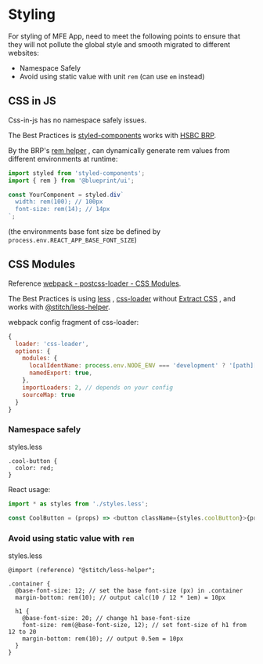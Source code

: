 # Styling

For styling of MFE App, need to meet the following points to ensure that they will not pollute the global style and smooth migrated to different websites:

- Namespace Safely
- Avoid using static value with unit `rem` (can use `em` instead)

## CSS in JS

Css-in-js has no namespace safely issues.

The Best Practices is [styled-components](https://styled-components.com/) works with [HSBC BRP](http://brp.hk.hsbc:8080/).

By the BRP's [rem helper](https://alm-github.systems.uk.hsbc/Blueprint/blueprint/blob/HEAD/packages/blueprint-ui/src/utils/helpers/rem.tsx) , can dynamically generate rem values from different environments at runtime:
```js
import styled from 'styled-components';
import { rem } from '@blueprint/ui';

const YourComponent = styled.div`
  width: rem(100); // 100px
  font-size: rem(14); // 14px
`;
```

(the environments base font size be defined by `process.env.REACT_APP_BASE_FONT_SIZE`)

## CSS Modules

Reference [webpack - postcss-loader - CSS Modules](https://webpack.js.org/loaders/postcss-loader/#css-modules).

The Best Practices is using [less](https://lesscss.org/) , [css-loader](https://webpack.js.org/loaders/css-loader/) without [Extract CSS](https://webpack.js.org/loaders/postcss-loader/#extract-css) , and works with [@stitch/less-helper](https://alm-github.systems.uk.hsbc/Net-UI/stitch/blob/HEAD/packages/less-helper).

webpack config fragment of css-loader:
```js
{
  loader: 'css-loader',
  options: {
    modules: {
      localIdentName: process.env.NODE_ENV === 'development' ? '[path][name]__[local]' : '[hash:base64:5]',
      namedExport: true,
    },
    importLoaders: 2, // depends on your config
    sourceMap: true
  }
}
```

### Namespace safely

styles.less
```less
.cool-button {
  color: red;
}
```

React usage:
```js
import * as styles from './styles.less';
 
const CoolButton = (props) => <button className={styles.coolButton}>{props.text}</button>;
```

### Avoid using static value with `rem`

styles.less
```less
@import (reference) "@stitch/less-helper";

.container {
  @base-font-size: 12; // set the base font-size (px) in .container
  margin-bottom: rem(10); // output calc(10 / 12 * 1em) = 10px
  
  h1 {
    @base-font-size: 20; // change h1 base-font-size
    font-size: rem(@base-font-size, 12); // set font-size of h1 from 12 to 20
    margin-bottom: rem(10); // output 0.5em = 10px
  }
}
```
